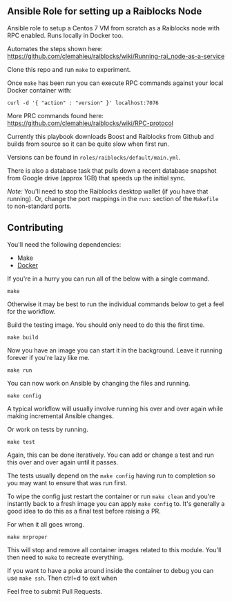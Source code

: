## Ansible Role for setting up a Raiblocks Node

Ansible role to setup a Centos 7 VM from scratch as a Raiblocks node with RPC enabled. Runs locally in Docker too.

Automates the steps shown here: https://github.com/clemahieu/raiblocks/wiki/Running-rai_node-as-a-service

Clone this repo and run `make` to experiment.

Once `make` has been run you can execute RPC commands against your local Docker container with:

```
curl -d '{ "action" : "version" }' localhost:7076
```

More PRC commands found here: https://github.com/clemahieu/raiblocks/wiki/RPC-protocol

Currently this playbook downloads Boost and Raiblocks from Github and builds from source so it can be quite slow when first run.

Versions can be found in `roles/raiblocks/default/main.yml`.

There is also a database task that pulls down a recent database snapshot from Google drive (approx 1GB) that speeds up the initial sync.

*Note:* You'll need to stop the Raiblocks desktop wallet (if you have that running). Or, change the port mappings in the `run:` section of the `Makefile` to non-standard ports.


## Contributing

You'll need the following dependencies:
 
- Make
- [Docker](https://store.docker.com/editions/community/docker-ce-desktop-mac)

If you're in a hurry you can run all of the below with a single command.

`make`

Otherwise it may be best to run the individual commands below to get a feel for the workflow.

Build the testing image. You should only need to do this the first time.

`make build`

Now you have an image you can start it in the background. Leave it running forever if you're lazy like me.

`make run`

You can now work on Ansible by changing the files and running.

`make config`

A typical workflow will usually involve running his over and over again while making incremental Ansible changes.

Or work on tests by running.

`make test`

Again, this can be done iteratively. You can add or change a test and run this over and over again until it passes.

The tests usually depend on the `make config` having run to completion so you may want to ensure that was run first.

To wipe the config just restart the container or run `make clean` and you're instantly back to a fresh image you can
apply `make config` to. It's generally a good idea to do this as a final test before raising a PR.

For when it all goes wrong.

`make mrproper`

This will stop and remove all container images related to this module. You'll then need to `make` to recreate 
everything.

If you want to have a poke around inside the container to debug you can use `make ssh`. Then ctrl+d to exit when 

Feel free to submit Pull Requests.
